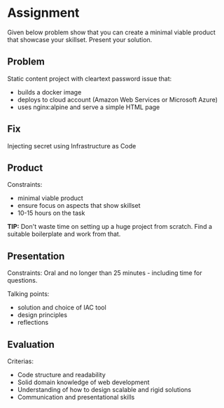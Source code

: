 # Assignment
Given below problem show that you can create a minimal viable product that showcase your skillset. Present your solution.

## Problem
Static content project with cleartext password issue that:
* builds a docker image 
* deploys to cloud account (Amazon Web Services or Microsoft Azure)
* uses nginx:alpine and serve a simple HTML page 

## Fix
Injecting secret using Infrastructure as Code 

## Product 
Constraints: 
- minimal viable product
- ensure focus on aspects that show skillset
- 10-15 hours on the task 

**TIP:** Don't waste time on setting up a huge project from scratch. 
Find a suitable boilerplate and work from that.

## Presentation
Constraints:  Oral and no longer than 25 minutes - including time for questions. 

Talking points:
* solution and choice of IAC tool
* design principles 
* reflections

## Evaluation 
Criterias:
* Code structure and readability
* Solid domain knowledge of web development
* Understanding of how to design scalable and rigid solutions
* Communication and presentational skills